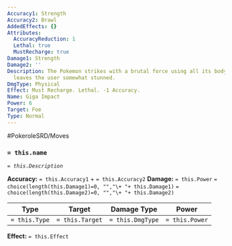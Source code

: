 ```yaml
---
Accuracy1: Strength
Accuracy2: Brawl
AddedEffects: {}
Attributes:
  AccuracyReduction: 1
  Lethal: true
  MustRecharge: true
Damage1: Strength
Damage2: ''
Description: The Pokemon strikes with a brutal force using all its body. The impact
  leaves the user somewhat stunned.
DmgType: Physical
Effect: Must Recharge. Lethal. -1 Accuracy.
Name: Giga Impact
Power: 6
Target: Foe
Type: Normal
---
```


#PokeroleSRD/Moves

### `= this.name` 
*`= this.Description`*

**Accuracy:** `= this.Accuracy1` + `= this.Accuracy2`
**Damage:** `= this.Power` `= choice(length(this.Damage1)=0, "","\+ "+ this.Damage1)` `= choice(length(this.Damage2)=0, "","\+ "+ this.Damage2)`

| Type          | Target          | Damage Type          | Power          |
| ------------- | --------------- | ---------------- | -------------- |
| `= this.Type` | `= this.Target` | `= this.DmgType` | `= this.Power` | 

**Effect:** `= this.Effect`